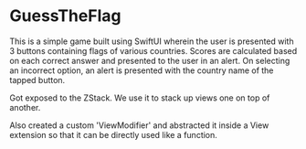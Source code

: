 # GuessTheFlag

This is a simple game built using SwiftUI wherein the user is presented with 3 buttons containing flags of various countries. Scores are calculated based on each correct answer and presented to the user in an alert. On selecting an incorrect option, an alert is presented with the country name of the tapped button.

Got exposed to the ZStack. We use it to stack up views one on top of another.

Also created a custom 'ViewModifier' and abstracted it inside a View extension so that it can be directly used like a function.
